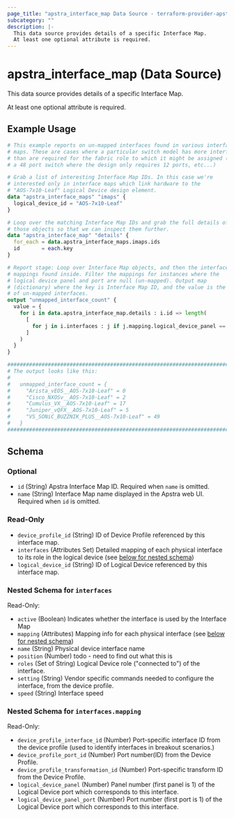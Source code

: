 ```yaml
---
page_title: "apstra_interface_map Data Source - terraform-provider-apstra"
subcategory: ""
description: |-
  This data source provides details of a specific Interface Map.
  At least one optional attribute is required.
---
```


# apstra_interface_map (Data Source)

This data source provides details of a specific Interface Map.

At least one optional attribute is required.

## Example Usage

```terraform
# This example reports on un-mapped interfaces found in various interface
# maps. These are cases where a particular switch model has more interfaces
# than are required for the fabric role to which it might be assigned (using
# a 48 port switch where the design only requires 12 ports, etc...)

# Grab a list of interesting Interface Map IDs. In this case we're
# interested only in interface maps which link hardware to the
# "AOS-7x10-Leaf" Logical Device design element.
data "apstra_interface_maps" "imaps" {
  logical_device_id = "AOS-7x10-Leaf"
}

# Loop over the matching Interface Map IDs and grab the full details of
# those objects so that we can inspect them further.
data "apstra_interface_map" "details" {
  for_each = data.apstra_interface_maps.imaps.ids
  id       = each.key
}

# Report stage: Loop over Interface Map objects, and then the interface
# mappings found inside. Filter the mappings for instances where the
# logical device panel and port are null (un-mapped). Output map
# (dictionary) where the key is Interface Map ID, and the value is the count
# of un-mapped interfaces.
output "unmapped_interface_count" {
  value = {
    for i in data.apstra_interface_map.details : i.id => length(
      [
        for j in i.interfaces : j if j.mapping.logical_device_panel == null && j.mapping.logical_device_panel_port == null
      ]
    )
  }
}

############################################################################
# The output looks like this:
#
#   unmapped_interface_count = {
#     "Arista_vEOS__AOS-7x10-Leaf" = 0
#     "Cisco_NXOSv__AOS-7x10-Leaf" = 2
#     "Cumulus_VX__AOS-7x10-Leaf" = 17
#     "Juniper_vQFX__AOS-7x10-Leaf" = 5
#     "VS_SONiC_BUZZNIK_PLUS__AOS-7x10-Leaf" = 49
#   }
############################################################################
```

<!-- schema generated by tfplugindocs -->
## Schema

### Optional

- `id` (String) Apstra Interface Map ID. Required when `name` is omitted.
- `name` (String) Interface Map name displayed in the Apstra web UI. Required when `id` is omitted.

### Read-Only

- `device_profile_id` (String) ID of Device Profile referenced by this interface map.
- `interfaces` (Attributes Set) Detailed mapping of each physical interface to its role in the logical device (see [below for nested schema](#nestedatt--interfaces))
- `logical_device_id` (String) ID of Logical Device referenced by this interface map.

<a id="nestedatt--interfaces"></a>
### Nested Schema for `interfaces`

Read-Only:

- `active` (Boolean) Indicates whether the interface is used by the Interface Map
- `mapping` (Attributes) Mapping info for each physical interface (see [below for nested schema](#nestedatt--interfaces--mapping))
- `name` (String) Physical device interface name
- `position` (Number) todo - need to find out what this is
- `roles` (Set of String) Logical Device role ("connected to") of the interface.
- `setting` (String) Vendor specific commands needed to configure the interface, from the device profile.
- `speed` (String) Interface speed

<a id="nestedatt--interfaces--mapping"></a>
### Nested Schema for `interfaces.mapping`

Read-Only:

- `device_profile_interface_id` (Number) Port-specific interface ID from the device profile (used to identify interfaces in breakout scenarios.)
- `device_profile_port_id` (Number) Port number(ID) from the Device Profile.
- `device_profile_transformation_id` (Number) Port-specific transform ID from the Device Profile.
- `logical_device_panel` (Number) Panel number (first panel is 1) of the Logical Device port which corresponds to this interface.
- `logical_device_panel_port` (Number) Port number (first port is 1) of the Logical Device port which corresponds to this interface.
